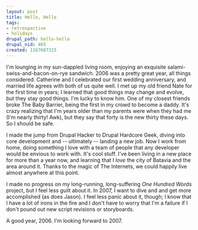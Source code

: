 ```yaml
--- 
layout: post
title: Hello, Hello
tags: 
- retrospective
- holidays
drupal_path: hello-hello
drupal_nid: 465
created: 1167687315
---
```

I'm lounging in my sun-dappled living room, enjoying an exquisite salami-swiss-and-bacon-on-rye sandwich. 2006 was a pretty great year, all things considered. Catherine and I celebrated our first wedding anniversary, and married life agrees with both of us quite well. I met up my old friend Nate for the first time in years; I learned that good things may change and evolve, but they stay good things. I'm lucky to know him. One of my closest friends broke The Baby Barrier, being the first in my crowd to become a daddy. It's crazy realizing that I'm years older than my parents were when they had me (I'm nearly thirty! Awk), but they say that forty is the new thirty these days. So I should be safe.



I made the jump from Drupal Hacker to Drupal Hardcore Geek, diving into core development and -- ultimately -- landing a new job. Now I work from home, doing something I love with a team of people that any developer would be envious to work with. It's cool stuff. I've been living in a new place for more than a year now, and learning that I <i>love</i> the city of Batavia and the area around it. Thanks to the magic of The Internets, we could happily live almost anywhere at this point.



I made no progress on my long-running, long-suffering <i>One Hundred Words</i> project, but I feel less guilt about it. In 2007, I want to dive and and get more accomplished (as does Jason). I feel less panic about it, though; I know that I have a lot of irons in the fire and I don't have to worry that I'm a failure if I don't pound out new script revisions or storyboards.



A good year, 2006. I'm looking forward to 2007.
